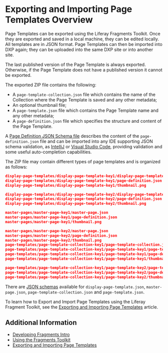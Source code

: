 # Exporting and Importing Page Templates Overview

Page Templates can be exported using the Liferay Fragments Toolkit. Once they are exported and saved in a local machine, they can be edited locally. All templates are in JSON format. Page Templates can then be imported into DXP again; they can be uploaded into the same DXP site or into another site.

 The last published version of the Page Template is always exported. Otherwise, if the Page Template does not have a published version it cannot be exported.

The exported ZIP file contains the following:

* A `page-template-collection.json` file which contains the name of the Collection where the Page Template is saved and any other metadata;
* An optional thumbnail file;
* A `page-template.json` file which contains the Page Template name and any other metadata;
* A `page-definition.json` file which specifies the structure and content of the Page Template.

A [Page Definition JSON Schema file](https://github.com/liferay/liferay-portal/blob/master/modules/apps/layout/layout-page-template-api/src/main/resources/com/liferay/layout/page/template/validator/dependencies/page_definition_json_schema.json) describes the content of the `page-definition.json` file and can be imported into any IDE supporting JSON schema validation, as [IntelliJ](https://www.jetbrains.com/help/idea/json.html#ws_json_schema_add_custom) or [Visual Studio Code](https://code.visualstudio.com/docs/languages/json#_json-schemas-and-settings), providing validation and some useful auto-completion capabilities.

The ZIP file may contain different types of page templates and is organized as follows:

```json
display-page-templates/display-page-template-key1/display-page-template.json
display-page-templates/display-page-template-key1/page-definition.json
display-page-templates/display-page-template-key1/thumbnail.png
```

```json
display-page-templates/display-page-template-key2/display-page-template.json
display-page-templates/display-page-template-key2/page-definition.json
display-page-templates/display-page-template-key2/thumbnail.png
```

```json
master-pages/master-page-key1/master-page.json
master-pages/master-page-key1/page-definition.json
master-pages/master-page-key1/thumbnail.png
```

```json
master-pages/master-page-key2/master-page.json
master-pages/master-page-key2/page-definition.json
master-pages/master-page-key2/thumbnail.png
page-templates/page-template-collection-key1/page-template-collection.json
page-templates/page-template-collection-key1/page-template-key1/page-template.json
page-templates/page-template-collection-key1/page-template-key1/page-definition.json
page-templates/page-template-collection-key1/page-template-key1/thumbnail.png
```

```json
page-templates/page-template-collection-key1/page-template-key2/page-template.json
page-templates/page-template-collection-key1/page-template-key2/page-definition.json
page-templates/page-template-collection-key1/page-template-key2/thumbnail.png
```

There are [JSON schemas](https://github.com/liferay/liferay-portal/tree/master/modules/apps/layout/layout-page-template-api/src/main/resources/com/liferay/layout/page/template/validator/dependencies) available for `display-page-template.json`, `master-page.json`, `page-template-collection.json` and `page-template.json`.

To learn how to Export and Import Page Templates using the Liferay Fragment Toolkit, see the [Exporting and Importing Page Templates](./exporting-and-importing-page-templates.md) article.

## Additional Information

* [Developing Fragments Intro](./developing-fragments-intro.md)
* [Using the Fragments Toolkit](./using-the-fragments-toolkit.md)
* [Exporting and Importing Page Templates](./exporting-and-importing-page-templates.md)
